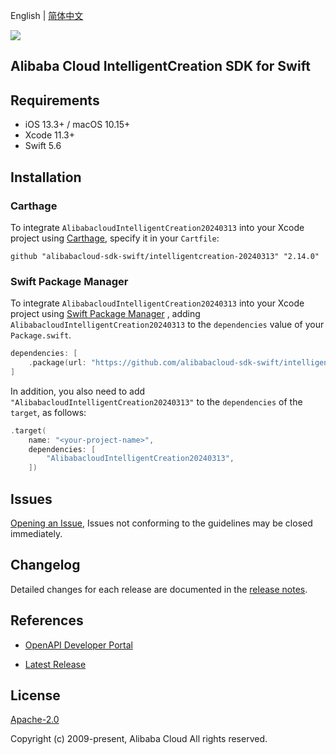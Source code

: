 English | [简体中文](README-CN.md)

![](https://aliyunsdk-pages.alicdn.com/icons/AlibabaCloud.svg)

## Alibaba Cloud IntelligentCreation SDK for Swift

## Requirements

- iOS 13.3+ / macOS 10.15+
- Xcode 11.3+
- Swift 5.6

## Installation

### Carthage

To integrate `AlibabacloudIntelligentCreation20240313` into your Xcode project using [Carthage](https://github.com/Carthage/Carthage), specify it in your `Cartfile`:

```ogdl
github "alibabacloud-sdk-swift/intelligentcreation-20240313" "2.14.0"
```

### Swift Package Manager

To integrate `AlibabacloudIntelligentCreation20240313` into your Xcode project using [Swift Package Manager](https://swift.org/package-manager/) , adding `AlibabacloudIntelligentCreation20240313` to the `dependencies` value of your `Package.swift`.

```swift
dependencies: [
    .package(url: "https://github.com/alibabacloud-sdk-swift/intelligentcreation-20240313.git", from: "2.14.0")
]
```

In addition, you also need to add `"AlibabacloudIntelligentCreation20240313"` to the `dependencies` of the `target`, as follows:

```swift
.target(
    name: "<your-project-name>",
    dependencies: [
        "AlibabacloudIntelligentCreation20240313",
    ])
```

## Issues

[Opening an Issue](https://github.com/alibabacloud-sdk-swift/intelligentcreation-20240313/issues/new), Issues not conforming to the guidelines may be closed immediately.

## Changelog

Detailed changes for each release are documented in the [release notes](./ChangeLog.txt).

## References

* [OpenAPI Developer Portal](https://next.api.alibabacloud.com/home)
- [Latest Release](https://github.com/alibabacloud-sdk-swift/intelligentcreation-20240313)

## License

[Apache-2.0](http://www.apache.org/licenses/LICENSE-2.0)

Copyright (c) 2009-present, Alibaba Cloud All rights reserved.
